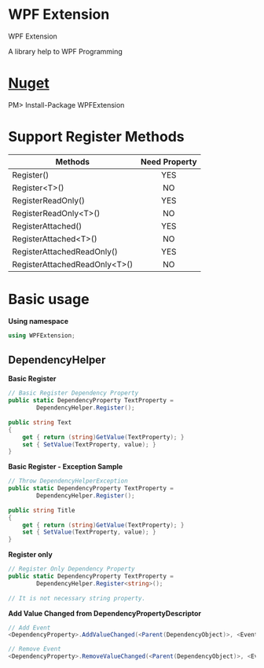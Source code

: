 # WPF Extension
WPF Extension

A library help to WPF Programming

# [Nuget](https://www.nuget.org/packages/WPFExtension/)
PM> Install-Package WPFExtension

# Support Register Methods
| Methods                         | Need Property |
| ------------------------------- |:-------------:|
| Register()                      | YES           |
| Register\<T\>()                 | NO            |
| RegisterReadOnly()              | YES           |
| RegisterReadOnly\<T\>()         | NO            |
| RegisterAttached()              | YES           |
| RegisterAttached\<T\>()         | NO            |
| RegisterAttachedReadOnly()      | YES           |
| RegisterAttachedReadOnly\<T\>() | NO            |

# Basic usage

**Using namespace**
```cs
using WPFExtension;
```

## DependencyHelper
**Basic Register**
```cs
// Basic Register Dependency Property
public static DependencyProperty TextProperty =
        DependencyHelper.Register();
        
public string Text
{
    get { return (string)GetValue(TextProperty); }
    set { SetValue(TextProperty, value); }
}
```

**Basic Register - Exception Sample**
```cs
// Throw DependencyHelperException
public static DependencyProperty TextProperty =
        DependencyHelper.Register();
        
public string Title
{
    get { return (string)GetValue(TextProperty); }
    set { SetValue(TextProperty, value); }
}
```

**Register only**
```cs
// Register Only Dependency Property
public static DependencyProperty TextProperty =
        DependencyHelper.Register<string>();
        
// It is not necessary string property.
```

**Add Value Changed from DependencyPropertyDescriptor**
```cs
// Add Event
<DependencyProperty>.AddValueChanged(<Parent(DependencyObject)>, <EventHandler>);

// Remove Event
<DependencyProperty>.RemoveValueChanged(<Parent(DependencyObject)>, <EventHandler>);
```

